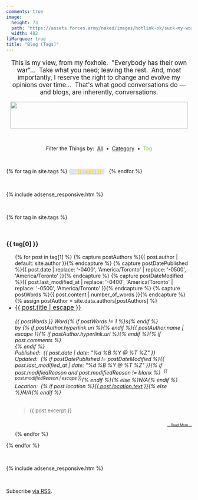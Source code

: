 ```yaml
---
comments: true
image:
  height: 73
  path: "https://assets.forces.army/naked/images/hotlink-ok/suck-my-words_482x073.png"
  width: 482
liMarquee: true
title: "Blog (Tags)"
---
```


<style>
  .post-tag {
    background: rgba(79, 94, 104, 0.15);
    border-radius: 4px;
    color: rgb(255, 204, 0);
    display: inline-block;
    font-size: 90%;
    margin-right: .5rem;
    padding: 0 .5rem;
  }

  .post-tag:before {
    content: "\f02b";
    font-family: FontAwesome;
    padding-right: .5em;
  }

  .post-tag:hover {
    background: rgb(143, 200, 71);
    color: rgb(79, 94, 104);
    font-weight: bolder;
    text-decoration: none;
  }
</style>
<p class="liMarquee mWrap" style="font-size: larger; text-align: center;">
  This is my view, from my foxhole.&nbsp; &quot;Everybody has their own war&quot;&hellip;&nbsp; Take what you need; leaving the rest.&nbsp; And, most
  importantly, I reserve the right to change and evolve my opinions over time&hellip;&nbsp; That's what good conversations do &#8212; and blogs, are
  inherently, conversations.
</p>
<img
  alt="" height="73" src="{{ site.uri.assets }}/naked/images/suck-my-words_482x073.png"
  style="border: 0px; display: block; margin-left: auto; margin-right: auto;" width="482" />
<p>
  &nbsp;
</p>
<p style="text-align: center;">
  Filter the Things by:&nbsp;
  <a href="{{ site.url }}/blog" rel="me" title="">All</a>&nbsp;
  &bull;&nbsp; <a href="{{ site.url }}/blog/categories" rel="me" title="">Category</a>&nbsp;
  &bull;&nbsp; <span style="color: rgb(143, 200, 71);">Tag</span>
</p>
<p>
  &nbsp;
</p>
<div class="tags-expo">
  <div class="tags-expo-list">
    {% for tag in site.tags %}
    <a class="post-tag" href="{{ site.url }}{{ page.url }}#{{ tag[0] | slugify }}" rel="me" title="">{{ tag[0] }}</a>
    {% endfor %}
  </div>
  <p>
    &nbsp;
  </p>
  {% include adsense_responsive.htm %}
  <p>
    &nbsp;
  </p>
  <div class="h-feed tags-expo-section">
    <div style="display: none;">
      <p class="p-name">
        {% if page.title %}{{ page.title }} :: {% endif %}{{ site.title | default: site.github.repository_name }}
      </p>
      <a class="u-url" href="{{ site.url }}{{ page.url }}" rel="me">{{ site.url }}{{ page.url }}</a>
    </div>
    {% for tag in site.tags %}
    <p>
      &nbsp;
    </p>
    <h3 id="{{ tag[0] | slugify }}">
      {{ tag[0] }}
    </h3>
    <ul class="tags-expo-posts">
      {% for post in tag[1] %}
      {% capture postAuthors %}{{ post.author | default: site.author }}{% endcapture %}
      {% capture postDatePublished %}{{ post.date | replace: '-0400', 'America/Toronto' | replace: '-0500', 'America/Toronto' }}{% endcapture %}
      {% capture postDateModified %}{{ post.last_modified_at | replace: '-0400', 'America/Toronto' | replace: '-0500', 'America/Toronto' }}{% endcapture %}
      {% capture postWords %}{{ post.content | number_of_words }}{% endcapture %}
      {% assign postAuthor = site.data.authors[postAuthors] %}
      <li>
        <article class="h-entry">
          <div style="display: none;">
            <p class="p-name">
              {{ post.title | escape }}
            </p>
            <p class="u-uid">
              {{ post.url }}
            </p>
          </div>
          <span style="font-size: larger;">
            <a class="u-url" href="{{ site.url }}{{ post.url }}" rel="me">{{ post.title | escape }}</a>
          </span>
          <h6>
            <span style="float: right;">
              {{ postWords }} Word{% if postWords != 1 %}s{% endif %}<br />
              by {% if postAuthor.hyperlink.uri %}<a {% if postAuthor.hyperlink.hcard %}class="h-card p-author" {% endif %}href="{{ postAuthor.hyperlink.uri }}" {% if postAuthors != "jwds" %}{% if postAuthor.hyperlink.hcard %}rel="author external nofollow" {% endif %}target="_blank"{% else %}rel="author me"{% endif %} title="{{ postAuthor.hyperlink.title | escape }}">{% endif %}<span {% if postAuthor.hyperlink.hcard != true %}class="p-author" {% endif %}style="font-size: larger;">{{ postAuthor.name | escape }}</span>{% if postAuthor.hyperlink.uri %}</a>{% endif %}{% if post.comments %}<br />
              <a data-disqus-identifier="{{ post.disqusIdentifier }}" href="{{ site.url }}{{ post.url }}#disqus_thread" rel="me" title=""></a>{% endif %}
            </span>
            Published:&nbsp; <time class="dt-published" datetime="{{ post.date | date_to_xmlschema }}">{{ post.date | date: "%d %B %Y @ %T %Z" }}</time><br />
            Updated:&nbsp; {% if postDatePublished != postDateModified %}<time class="dt-updated" datetime="{{ post.last_modified_at | date_to_xmlschema }}">{{ post.last_modified_at | date: "%d %B %Y @ %T %Z" }}</time>{% if post.modifiedReason and post.modifiedReason != blank %}&nbsp; <sup>{{ post.modifiedReason | escape }}</sup>{% endif %}{% else %}N/A{% endif %}<br />
            Location:&nbsp; {% if post.location %}<span class="h-geo p-location"><data class="p-altitude" value="{{ post.location.altitude }}"></data><data class="p-latitude" value="{{ post.location.latitude }}"></data><data class="p-longitude" value="{{ post.location.longitude }}"></data><a href="{{ site.uri.googleMaps }}/{{ post.location.latitude }},{{ post.location.longitude }}" rel="external" target="_blank" title="{{ post.location.latitude }}, {{ post.location.longitude }}">{{ post.location.text }}</a></span>{% else %}N/A{% endif %}
          </h6>
          <blockquote cite="{{ site.url }}{{ post.url }}" class="p-summary">
            {{ post.excerpt }}
          </blockquote>
          <div style="font-size: xx-small; text-align: right;">
            &nbsp;<br />
            <a href="{{ site.url }}{{ post.url }}" rel="me" title="">&hellip; Read More &hellip;</a><br />
            &nbsp;
          </div>
        </article>
      </li>
      {% endfor %}
    </ul>
    {% endfor %}
  </div>
</div>
<p>
  &nbsp;
</p>
{% include adsense_responsive.htm %}
<p>
  &nbsp;
</p>
<p class="rss-subscribe">
  Subscribe <a href="{{ site.url }}/feed.xml" rel="me" title="">via RSS</a>.
</p>
